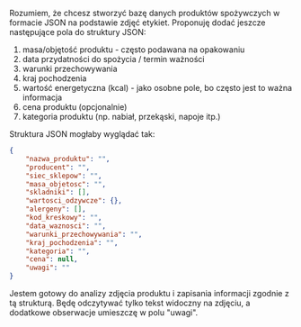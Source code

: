 Rozumiem, że chcesz stworzyć bazę danych produktów spożywczych w formacie JSON na podstawie zdjęć etykiet. Proponuję dodać jeszcze następujące pola do struktury JSON:

1. masa/objętość produktu - często podawana na opakowaniu
2. data przydatności do spożycia / termin ważności
3. warunki przechowywania
4. kraj pochodzenia
5. wartość energetyczna (kcal) - jako osobne pole, bo często jest to ważna informacja
6. cena produktu (opcjonalnie)
7. kategoria produktu (np. nabiał, przekąski, napoje itp.)

Struktura JSON mogłaby wyglądać tak:
```json
{
    "nazwa_produktu": "",
    "producent": "",
    "siec_sklepow": "",
    "masa_objetosc": "",
    "skladniki": [],
    "wartosci_odzywcze": {},
    "alergeny": [],
    "kod_kreskowy": "",
    "data_waznosci": "",
    "warunki_przechowywania": "",
    "kraj_pochodzenia": "",
    "kategoria": "",
    "cena": null,
    "uwagi": ""
}
```

Jestem gotowy do analizy zdjęcia produktu i zapisania informacji zgodnie z tą strukturą. Będę odczytywać tylko tekst widoczny na zdjęciu, a dodatkowe obserwacje umieszczę w polu "uwagi".


